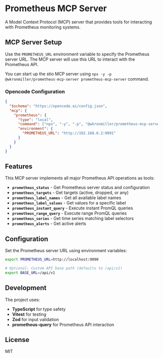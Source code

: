 # Prometheus MCP Server

A Model Context Protocol (MCP) server that provides tools for interacting with Prometheus monitoring systems.

## MCP Server Setup

Use the `PROMETHEUS_URL` environment variable to specify the Prometheus server URL. The MCP server will use this URL to interact with the Prometheus API.

You can start up the stio MCP server using `npx -y -p @wkronmiller/prometheus-mcp-server prometheus-mcp-server` command.

### Opencode Configuration

```json
{
  "$schema": "https://opencode.ai/config.json",
  "mcp": {
    "prometheus": {
      "type": "local",
      "command": ["npx", "-y", "-p", "@wkronmiller/prometheus-mcp-server", "prometheus-mcp-server"],
      "environment": {
        "PROMETHEUS_URL": "http://192.168.6.2:9091"
      }
    }
  }
}
```

## Features

This MCP server implements all major Prometheus API operations as tools:

- **`prometheus_status`** - Get Prometheus server status and configuration
- **`prometheus_targets`** - Get targets (active, dropped, or any)
- **`prometheus_label_names`** - Get all available label names
- **`prometheus_label_values`** - Get values for a specific label
- **`prometheus_instant_query`** - Execute instant PromQL queries
- **`prometheus_range_query`** - Execute range PromQL queries
- **`prometheus_series`** - Get time series matching label selectors
- **`prometheus_alerts`** - Get active alerts

## Configuration

Set the Prometheus server URL using environment variables:

```bash
export PROMETHEUS_URL=http://localhost:9090

# Optional: Custom API base path (defaults to /api/v1)
export BASE_URL=/api/v1
```

## Development

The project uses:
- **TypeScript** for type safety
- **Vitest** for testing
- **Zod** for input validation
- **prometheus-query** for Prometheus API interaction

## License

MIT
